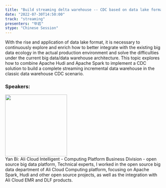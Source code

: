 ```yaml
---
title: "Build streaming delta warehouse -- CDC based on data lake format"
date: "2022-07-30T14:50:00"
track: "streaming"
presenters: "毕岩"
stype: "Chinese Session"
---
```

With the rise and application of data lake format, it is necessary to continuously explore and enrich how to better integrate with the existing big data ecology in the actual production environment and solve the difficulties under the current big data/data warehouse architecture. This topic explores how to combine Apache Hudi and Apache Spark to implement a CDC solution to build a complete streaming incremental data warehouse in the classic data warehouse CDC scenario.
 ### Speakers: 
 <img src="images/speaker/1093.png" width="200" /><br>Yan Bi: Ali Cloud Intelligent - Computing Platform Business Division - open source big data platform, Technical experts, I worked in the open source big data department of Ali Cloud Computing platform, focusing on Apache Spark, Hudi and other open source projects, as well as the integration with Ali Cloud EMR and DLF products.

 